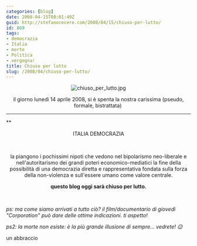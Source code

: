 ```yaml
---
categories: [blog]
date: 2008-04-15T08:01:49Z
guid: http://stefanocecere.com/2008/04/15/chiuso-per-lutto/
id: 869
tags:
- democrazia
- Italia
- morte
- Politica
- vergogna!
title: Chiuso per lutto
slug: /2008/04/chiuso-per-lutto/
---
```


<p style="text-align: center">
  <img src="http://stefanocecere.com/wp-content/uploads/sites/3/2008/04/chiuso_per_lutto.jpg" alt="chiuso_per_lutto.jpg" align="center" />
</p>

<p style="text-align: center">
  il giorno lunedì 14 aprile 2008, si è spenta la nostra carissima (pseudo, formale, bistrattata) 
</p>

 **** **** **** **** **** **** ****
** 

<p style="text-align: center">
  ITALIA DEMOCRAZIA
</p>

</strong>  

<p style="text-align: center">
  la piangono i pochissimi nipoti che vedono nel bipolarismo neo-liberale e nell'autoritarismo dei grandi poteri economico-mediatici la fine della possibilità di una democrazia diretta e rappresentativa fondata sulla forza della non-violenza e sull'essere umano come valore centrale.
</p>

<p style="text-align: center">
  <strong>questo blog oggi sarà chiuso per lutto.</strong>
</p>

<p style="text-align: left">
   
</p>

<p style="text-align: left">
  <span style="font-style: italic" class="Apple-style-span">ps: ma come siamo arrivati a tutto ciò? il film/documentario di giovedì "Corporation" può dare delle ottime indicazioni. ti aspetto! </span>
</p>

<p style="text-align: left">
  <span style="font-style: italic" class="Apple-style-span">ps2: la morte non esiste: è la più grande illusione di sempre… vedrete! 😉</span>
</p>

<p style="text-align: left">
  un abbraccio
</p>